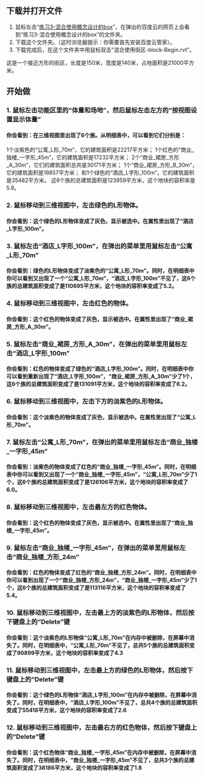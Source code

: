 ## 下载并打开文件

1. 鼠标左击“[练习3-混合使用概念设计的box](http://pan.baidu.com/s/1bnRGQ0v)”，在弹出的百度云的网页上会看到“练习3-混合使用概念设计的box”的文件夹。
2. 下载这个文件夹。（这时浏览器提示：你需要首先安装百度云管家）。
3. 下载完成后，在这个文件夹中用鼠标双击"混合使用街区-block-Begin.rvt"。

这是一个接近方形的街区，长度是150米，宽度是140米，占地面积是21000平方米。

## 开始做

### 1. 鼠标左击功能区里的“体量和场地”，然后鼠标左击左方的“按视图设置显示体量”
#### 你会看到：在三维视图里出现了6个族。从明细表中，可以看到它们分别是：
1个淡紫色的“公寓_L形_70m”，它的建筑面积是22217平方米；
1个红色的“商业_独楼_一字形_45m”，它的建筑面积是17232平方米；
2个“商业_裙房_方形_A_30m”，它们的建筑面积总共是30171平方米；
1个“商业_裙房_方形_B_30m”，它的建筑面积是18857平方米；
和1个绿色的“酒店_L字形_100m”，它的建筑面积是35482平方米。
这6个族的总建筑面积是123959平方米，这个地块的容积率是5.9。

### 2. 鼠标移动到三维视图中，左击绿色的L形物体。
#### 你会看到：这个绿色的L形物体变成了灰色，显示被选中。在属性里出现了“酒店_L字形_100m”。

### 3. 鼠标左击“酒店_L字形_100m”，在弹出的菜单里用鼠标左击“公寓_L形_70m”
#### 你会看到：绿色的L形物体变成了淡紫色的“公寓_L形_70m”。同时，在明细表中你可以看到又出现了一个“公寓_L形_70m”，“酒店_L字形_100m”不见了，这6个族的总建筑面积变成了是110695平方米，这个地块的容积率变成了5.2。

### 4. 鼠标移动到三维视图中，左击红色的物体。
#### 你会看到：这个红色的物体变成了灰色，显示被选中。在属性里出现了“商业_裙房_方形_A_30m”。

### 5. 鼠标左击“商业_裙房_方形_A_30m”，在弹出的菜单里用鼠标左击“酒店_L字形_100m”
#### 你会看到：红色的物体变成了绿色的“酒店_L字形_100m”。同时，在明细表中你可以看到重新出现了“酒店_L字形_100m”，“商业_裙房_方形_A_30m”少了1个，这6个族的总建筑面积变成了是131091平方米，这个地块的容积率变成了6.2。

### 6. 鼠标移动到三维视图中，左击下方的淡紫色的L形物体。
#### 你会看到：这个淡紫色的物体变成了灰色，显示被选中。在属性里出现了“公寓_L形_70m”。

### 7. 鼠标左击“公寓_L形_70m”，在弹出的菜单里用鼠标左击“商业_独楼_一字形_45m”
#### 你会看到：淡紫色的物体变成了红色的“商业_独楼_一字形_45m”。同时，在明细表中你可以看到又出现了一个“商业_独楼_一字形_45m”，“公寓_L形_70m”少了1个，这6个族的总建筑面积变成了是126106平方米，这个地块的容积率变成了6.0。

### 8. 鼠标移动到三维视图中，左击最左方的红色物体。
#### 你会看到：这个红色的物体变成了灰色，显示被选中。在属性里出现了“商业_独楼_一字形_45m”。

### 9. 鼠标左击“商业_独楼_一字形_45m”，在弹出的菜单里用鼠标左击“商业_独楼_方形_24m”
#### 你会看到：红色的物体变成了红色的“商业_独楼_方形_24m”。同时，在明细表中你可以看到出现了一个“商业_独楼_方形_24m”，“商业_独楼_一字形_45m”少了1个，这6个族的总建筑面积变成了是113116平方米，这个地块的容积率变成了5.4。

### 10. 鼠标移动到三维视图中，左击最上方的淡紫色的L形物体，然后按下键盘上的“Delete”键
#### 你会看到：这个淡紫色的L形物体“公寓_L形_70m”在内存中被删除，在屏幕中消失了。同时，在明细表中，“公寓_L形_70m”不见了，总共5个族的总建筑面积变成了90899平方米，这个地块的容积率变成了4.3

### 11. 鼠标移动到三维视图中，左击最上方的绿色的L形物体，然后按下键盘上的“Delete”键
#### 你会看到：这个绿色的L形物体“酒店_L字形_100m”在内存中被删除，在屏幕中消失了。同时，在明细表中，“酒店_L字形_100m”不见了，总共4个族的总建筑面积变成了55418平方米，这个地块的容积率变成了2.6

### 12. 鼠标移动到三维视图中，左击最右方的红色物体，然后按下键盘上的“Delete”键
#### 你会看到：这个红色物体“商业_独楼_一字形_45m”在内存中被删除，在屏幕中消失了。同时，在明细表中，“商业_独楼_一字形_45m”不见了，总共3个族的总建筑面积变成了38186平方米，这个地块的容积率变成了1.8




